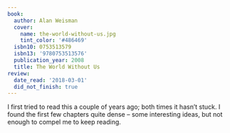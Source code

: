 ```yaml
---
book:
  author: Alan Weisman
  cover:
    name: the-world-without-us.jpg
    tint_color: '#486469'
  isbn10: 0753513579
  isbn13: '9780753513576'
  publication_year: 2008
  title: The World Without Us
review:
  date_read: '2018-03-01'
  did_not_finish: true
---
```


I first tried to read this a couple of years ago; both times it hasn’t stuck. I found the first few chapters quite dense – some interesting ideas, but not enough to compel me to keep reading.
